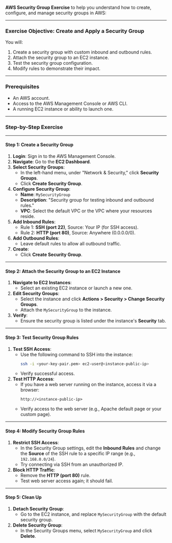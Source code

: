 **AWS Security Group Exercise** to help you understand how to create, configure, and manage security groups in AWS:

---

### **Exercise Objective: Create and Apply a Security Group**

You will:
1. Create a security group with custom inbound and outbound rules.
2. Attach the security group to an EC2 instance.
3. Test the security group configuration.
4. Modify rules to demonstrate their impact.

---

### **Prerequisites**
- An AWS account.
- Access to the AWS Management Console or AWS CLI.
- A running EC2 instance or ability to launch one.

---

### **Step-by-Step Exercise**

---

#### **Step 1: Create a Security Group**
1. **Login**: Sign in to the AWS Management Console.
2. **Navigate**: Go to the **EC2 Dashboard**.
3. **Select Security Groups**:
   - In the left-hand menu, under "Network & Security," click **Security Groups**.
   - Click **Create Security Group**.
4. **Configure Security Group**:
   - **Name**: `MySecurityGroup`
   - **Description**: "Security group for testing inbound and outbound rules."
   - **VPC**: Select the default VPC or the VPC where your resources reside.
5. **Add Inbound Rules**:
   - Rule 1: **SSH (port 22)**, Source: Your IP (for SSH access).
   - Rule 2: **HTTP (port 80)**, Source: Anywhere (0.0.0.0/0).
6. **Add Outbound Rules**:
   - Leave default rules to allow all outbound traffic.
7. **Create**:
   - Click **Create Security Group**.

---

#### **Step 2: Attach the Security Group to an EC2 Instance**
1. **Navigate to EC2 Instances**:
   - Select an existing EC2 instance or launch a new one.
2. **Edit Security Groups**:
   - Select the instance and click **Actions > Security > Change Security Groups**.
   - Attach the `MySecurityGroup` to the instance.
3. **Verify**:
   - Ensure the security group is listed under the instance's **Security** tab.

---

#### **Step 3: Test Security Group Rules**
1. **Test SSH Access**:
   - Use the following command to SSH into the instance:
     ```bash
     ssh -i <your-key-pair.pem> ec2-user@<instance-public-ip>
     ```
   - Verify successful access.
2. **Test HTTP Access**:
   - If you have a web server running on the instance, access it via a browser:
     ```
     http://<instance-public-ip>
     ```
   - Verify access to the web server (e.g., Apache default page or your custom page).

---

#### **Step 4: Modify Security Group Rules**
1. **Restrict SSH Access**:
   - In the Security Group settings, edit the **Inbound Rules** and change the **Source** of the SSH rule to a specific IP range (e.g., `192.168.0.0/24`).
   - Try connecting via SSH from an unauthorized IP.
2. **Block HTTP Traffic**:
   - Remove the **HTTP (port 80)** rule.
   - Test web server access again; it should fail.

---

#### **Step 5: Clean Up**
1. **Detach Security Group**:
   - Go to the EC2 instance, and replace `MySecurityGroup` with the default security group.
2. **Delete Security Group**:
   - In the Security Groups menu, select `MySecurityGroup` and click **Delete**.

